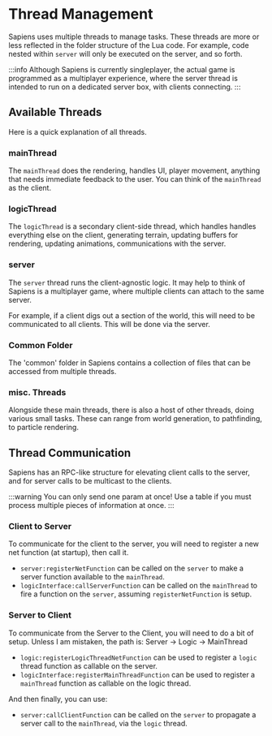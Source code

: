 # Thread Management

Sapiens uses multiple threads to manage tasks. These threads are more or less reflected in the folder structure of the Lua code. For example, code nested within `server` will only be executed on the server, and so forth.

:::info
Although Sapiens is currently singleplayer, the actual game is programmed as a multiplayer experience, where the server thread is intended to run on a dedicated server box, with clients connecting.
:::

## Available Threads

Here is a quick explanation of all threads.

### mainThread

The `mainThread` does the rendering, handles UI, player movement, anything that needs immediate feedback to the user. You can think of the `mainThread` as the client.

### logicThread

The `logicThread` is a secondary client-side thread, which handles handles everything else on the client, generating terrain, updating buffers for rendering, updating animations, communications with the server.

### server

The `server` thread runs the client-agnostic logic. It may help to think of Sapiens is a multiplayer game, where multiple clients can attach to the same server.

For example, if a client digs out a section of the world, this will need to be communicated to all clients. This will be done via the server.

### Common Folder

The 'common' folder in Sapiens contains a collection of files that can be accessed from multiple threads.

### misc. Threads

Alongside these main threads, there is also a host of other threads, doing various small tasks. These can range from world generation, to pathfinding, to particle rendering.

## Thread Communication

Sapiens has an RPC-like structure for elevating client calls to the server, and for server calls to be multicast to the clients.

:::warning
You can only send one param at once! Use a table if you must process multiple pieces of information at once.
:::

### Client to Server

To communicate for the client to the server, you will need to register a new net function (at startup), then call it.

 - `server:registerNetFunction` can be called on the `server` to make a server function available to the `mainThread`.
 - `logicInterface:callServerFunction` can be called on the `mainThread` to fire a function on the `server`, assuming `registerNetFunction` is setup.

### Server to Client

To communicate from the Server to the Client, you will need to do a bit of setup. Unless I am mistaken, the path is: Server -> Logic -> MainThread

 - `logic:registerLogicThreadNetFunction` can be used to register a `logic` thread function as callable on the server.
 - `logicInterface:registerMainThreadFunction` can be used to register a `mainThread` function as callable on the logic thread.

And then finally, you can use:
 - `server:callClientFunction` can be called on the `server` to propagate a server call to the `mainThread`, via the `logic` thread.